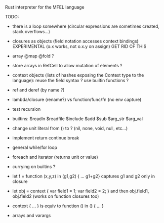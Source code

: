 Rust interpreter for the MFEL language

TODO:
- there is a loop somewhere (circular expressions are sometimes created, stack overflows...)
- closures as objects (field notation accesses context bindings)  EXPERIMENTAL (o.x works, not o.x.y on assign) GET RID OF THIS

- array @map @fold ?
- store arrays in RefCell to allow mutation of elements ?
- context objects (lists of hashes exposing the Context type to the language): reuse the field syntax ? use builtin functions ?

- ref and deref (by name ?)
- lambda/closure (rename?) vs function/func/fn (no env capture)
- test recursion
- builtins: $readln $readfile $include $add $sub $arg_str $arg_val
- change unit literal from () to ?  (nil, none, void, null, etc...) 
- implement return continue break
- general while/for loop
- foreach and iterator (returns unit or value)
- currying on builtins ?
- let f = function (x,y,z) in (g1,g2) { ... g1+g2}  captures g1 and g2 only in closure
- let obj = context { var field1 = 1; var field2 = 2; }  and then obj.field1, obj.field2 (works on function closures too)
- context { ... } is equiv to function () in () { ... }
- arrays and varargs
